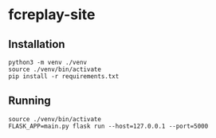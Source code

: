 # fcreplay-site

## Installation

```console
python3 -m venv ./venv
source ./venv/bin/activate
pip install -r requirements.txt
```

## Running

```console
source ./venv/bin/activate
FLASK_APP=main.py flask run --host=127.0.0.1 --port=5000
```
